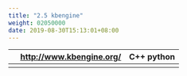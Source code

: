 ```yaml
---
title: "2.5 kbengine"
weight: 02050000
date: 2019-08-30T15:13:01+08:00
---
```

|   |   <http://www.kbengine.org/> |  C++ python|
| --- | --- | --- |
|   |    |
